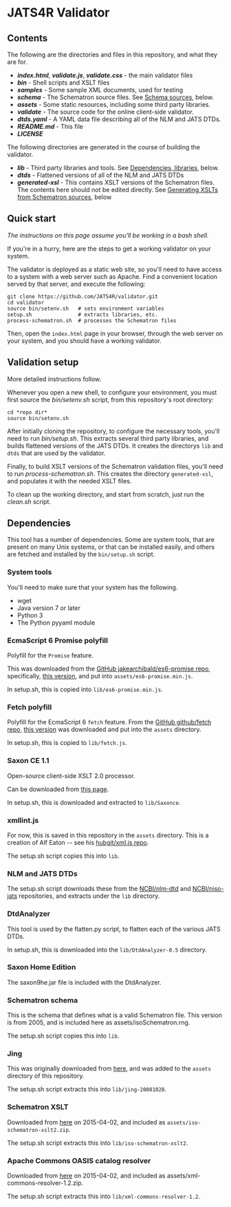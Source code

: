 JATS4R Validator
================


Contents
--------

The following are the directories and files in this repository, and what
they are for.

* ***index.html***, ***validate.js***, ***validate.css*** - the main validator
  files
* ***bin*** - Shell scripts and XSLT files
* ***samples*** - Some sample XML documents, used for testing
* ***schema*** - The Schematron source files. See [Schema sources](#schema-sources),
  below.
* ***assets*** - Some static resources, including some third party libraries.
* ***validate*** - The source code for the online client-side validator.
* ***dtds.yaml*** - A YAML data file describing all of the NLM and JATS DTDs.
* ***README.md*** - This file
* ***LICENSE***

The following directories are generated in the course of building the validator.

* ***lib*** - Third party libraries and tools. See [Dependencies, 
  libraries](#dependencies-libraries), below.
* ***dtds*** - Flattened versions of all of the NLM and JATS DTDs
* ***generated-xsl*** - This contains XSLT versions of the Schematron files. The contents
  here should not be edited directly.  See [Generating XSLTs from Schematron 
  sources](#generating-xslts-from-schematron-sources), below


Quick start
-----------

*The instructions on this page assume you'll be working in a *bash* shell.*

If you're in a hurry, here are the steps to get a working validator on your
system.

The validator is deployed as a static web site, so you'll need to have access to
a system with a web server such as Apache. Find a convenient location served by
that server, and execute the following:

```
git clone https://github.com/JATS4R/validator.git
cd validator
source bin/setenv.sh   # sets environment variables
setup.sh               # extracts libraries, etc.
process-schematron.sh  # processes the Schematron files
```

Then, open the `index.html` page in your browser, through the web server on your
system, and you should have a working validator.


Validation setup
----------------

More detailed instructions follow.

Whenever you open a new shell, to configure your environment, you must first 
source the *bin/setenv.sh* script, from this repository's root directory:

```
cd *repo dir*
source bin/setenv.sh
```

After initially cloning the repository, to configure the necessary tools, 
you'll need to run *bin/setup.sh*. This extracts several third party
libraries, and builds flattened versions of the JATS DTDs. It creates the
directorys `lib` and `dtds` that are used by the validator.

Finally, to build XSLT versions of the Schematron validation files, you'll
need to run *process-schematron.sh*.  This creates the directory
`generated-xsl`, and populates it with the needed XSLT files.

To clean up the working directory, and start from scratch, just run the
*clean.sh* script.








Dependencies
------------

This tool has a number of dependencies. Some are system tools, that
are present on many Unix systems, or that can be installed easily,
and others are fetched and installed by the
`bin/setup.sh` script.

### System tools

You'll need to make sure that your system has the following.

* wget
* Java version 7 or later
* Python 3
* The Python pyyaml module


### EcmaScript 6 Promise polyfill

Polyfill for the `Promise` feature.

This was downloaded from the [GitHub 
jakearchibald/es6-promise repo](https://github.com/jakearchibald/es6-promise),
specifically, [this 
version](https://github.com/jakearchibald/es6-promise/raw/$TAG/dist/es6-promise.min.js), and put into `assets/es6-promise.min.js`.

In setup.sh, this is copied into `lib/es6-promise.min.js`.


### Fetch polyfill

Polyfill for the EcmaScript 6 `fetch` feature.
From the [GitHub github/fetch repo](https://github.com/github/fetch), [this 
version](https://github.com/github/fetch/raw/9d08342b6bbdb8b32fe1766677c1720f460a3268/fetch.js)
was downloaded and put into the `assets` directory.

In setup.sh, this is copied to `lib/fetch.js`.


### Saxon CE 1.1

Open-source client-side XSLT 2.0 processor.

Can be downloaded from [this page](http://www.saxonica.com/ce/index.xml#download).

In setup.sh, this is downloaded and extracted to `lib/Saxonce`.


### xmllint.js

For now, this is saved in this repository in the `assets` directory.
This is a creation of Alf Eaton -- see his [hubgit/xml.js 
repo](https://github.com/hubgit/xml.js).

The setup.sh script copies this into `lib`.


### NLM and JATS DTDs

The setup.sh script downloads these from the 
[NCBI/nlm-dtd](https://github.com/ncbi/nlm-dtd) and 
[NCBI/niso-jats](https://github.com/ncbi/niso-jats) repositories, and 
extracts under the `lib` directory.


### DtdAnalyzer

This tool is used by the flatten.py script, to flatten each of the various JATS DTDs.

In setup.sh, this is downloaded into the `lib/DtdAnalyzer-0.5` directory. 


### Saxon Home Edition

The saxon9he.jar file is included with the DtdAnalyzer.


### Schematron schema

This is the schema that defines what is a valid Schematron file. This version is from 2005, and is included here as assets/isoSchematron.rng.

The setup.sh script copies this into `lib`.


### Jing

This was originally downloaded from 
[here](http://jing-trang.googlecode.com/files/jing-20081028.zip), 
and was added to the `assets` directory of this repository.

The setup.sh script extracts this into `lib/jing-20081028`.


### Schematron XSLT

Downloaded from 
[here](http://www.schematron.com/tmp/iso-schematron-xslt2.zip) on 2015-04-02, 
and included as `assets/iso-schematron-xslt2.zip`.

The setup.sh script extracts this into `lib/iso-schematron-xslt2`.


### Apache Commons OASIS catalog resolver

Downloaded from 
[here](http://apache.mirrors.pair.com//xerces/xml-commons/xml-commons-resolver-1.2.zip)
on 2015-04-02, and included as assets/xml-commons-resolver-1.2.zip.

The setup.sh script extracts this into `lib/xml-commons-resolver-1.2`.




